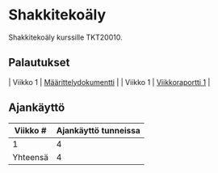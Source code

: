 # Shakkitekoäly

Shakkitekoäly kurssille TKT20010.

## Palautukset

| Viikko 1 | [Määrittelydokumentti](https://github.com/pomiska/tiralabra-chessbot/blob/master/documentation/maarittelydokumentti.md) |
| Viikko 1 | [Viikkoraportti 1](https://github.com/pomiska/tiralabra-chessbot/blob/master/documentation/viikkoraportti1.md) |

## Ajankäyttö

| Viikko # | Ajankäyttö tunneissa |
| --- | --- |
| 1 | 4 |
| Yhteensä | 4 |